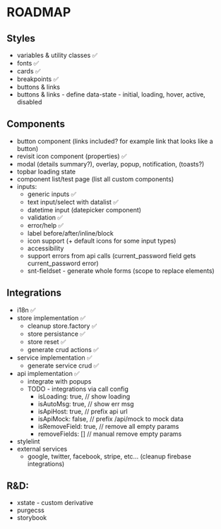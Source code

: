 # ROADMAP

## Styles

- variables & utility classes ✅
- fonts ✅
- cards ✅
- breakpoints ✅
- buttons & links
- buttons & links - define data-state - initial, loading, hover, active, disabled

## Components

- button component (links included? for example link that looks like a button)
- revisit icon component (properties) ✅
- modal (details summary?), overlay, popup, notification, (toasts?)
- topbar loading state
- component list/test page (list all custom components)
- inputs:
  - generic inputs ✅
  - text input/select with datalist ✅
  - datetime input (datepicker component)
  - validation ✅
  - error/help ✅
  - label before/after/inline/block
  - icon support (+ default icons for some input types)
  - accessibility
  - support errors from api calls (current_password field gets current_password error)
  - snt-fieldset - generate whole forms (scope to replace elements)

## Integrations

- i18n ✅
- store implementation ✅
  - cleanup store.factory ✅
  - store persistance ✅
  - store reset ✅
  - generate crud actions ✅
- service implementation ✅
  - generate service crud ✅
- api implementation ✅
  - integrate with popups
  - TODO - integrations via call config
    - isLoading: true, // show loading
    - isAutoMsg: true, // show err msg
    - isApiHost: true, // prefix api url
    - isApiMock: false, // prefix /api/mock to mock data
    - isRemoveField: true, // remove all empty params
    - removeFields: [] // manual remove empty params
- stylelint
- external services
  - google, twitter, facebook, stripe, etc... (cleanup firebase integrations)

## R&D:

- xstate - custom derivative
- purgecss
- storybook
